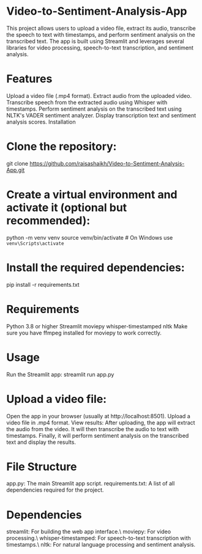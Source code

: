 # Video-to-Sentiment-Analysis-App
This project allows users to upload a video file, extract its audio, transcribe the speech to text with timestamps, and perform sentiment analysis on the transcribed text. The app is built using Streamlit and leverages several libraries for video processing, speech-to-text transcription, and sentiment analysis.

# Features
Upload a video file (.mp4 format).
Extract audio from the uploaded video.
Transcribe speech from the extracted audio using Whisper with timestamps.
Perform sentiment analysis on the transcribed text using NLTK's VADER sentiment analyzer.
Display transcription text and sentiment analysis scores.
Installation
# Clone the repository:
 git clone https://github.com/raisashaikh/Video-to-Sentiment-Analysis-App.git
# Create a virtual environment and activate it (optional but recommended):
python -m venv venv
source venv/bin/activate  # On Windows use `venv\Scripts\activate`
# Install the required dependencies:
pip install -r requirements.txt
# Requirements
Python 3.8 or higher
Streamlit
moviepy
whisper-timestamped
nltk
Make sure you have ffmpeg installed for moviepy to work correctly.

# Usage
Run the Streamlit app:
streamlit run app.py
# Upload a video file:
Open the app in your browser (usually at http://localhost:8501).
Upload a video file in .mp4 format.
View results:
After uploading, the app will extract the audio from the video.
It will then transcribe the audio to text with timestamps.
Finally, it will perform sentiment analysis on the transcribed text and display the results.
# File Structure
app.py: The main Streamlit app script.
requirements.txt: A list of all dependencies required for the project.
# Dependencies
streamlit: For building the web app interface.\\
moviepy: For video processing.\\
whisper-timestamped: For speech-to-text transcription with timestamps.\\
nltk: For natural language processing and sentiment analysis.

